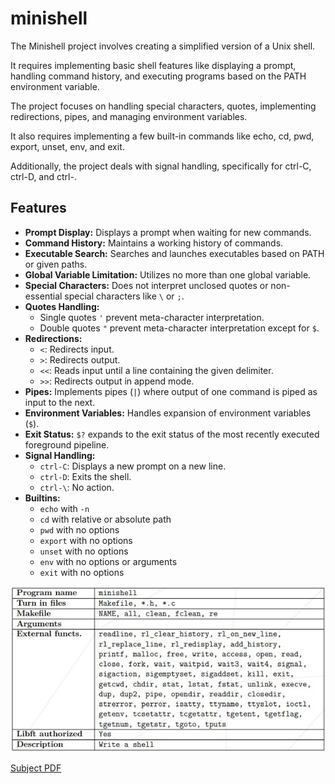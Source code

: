 # minishell

The Minishell project involves creating a simplified version of a Unix shell.

It requires implementing basic shell features like displaying a prompt, handling command history, and executing programs based on the PATH environment variable.

The project focuses on handling special characters, quotes, implementing redirections, pipes, and managing environment variables.

It also requires implementing a few built-in commands like echo, cd, pwd, export, unset, env, and exit.

Additionally, the project deals with signal handling, specifically for ctrl-C, ctrl-D, and ctrl-\.

## Features

- **Prompt Display:** Displays a prompt when waiting for new commands.
- **Command History:** Maintains a working history of commands.
- **Executable Search:** Searches and launches executables based on PATH or given paths.
- **Global Variable Limitation:** Utilizes no more than one global variable.
- **Special Characters:** Does not interpret unclosed quotes or non-essential special characters like `\` or `;`.
- **Quotes Handling:**
  - Single quotes `'` prevent meta-character interpretation.
  - Double quotes `"` prevent meta-character interpretation except for `$`.
- **Redirections:**
  - `<`: Redirects input.
  - `>`: Redirects output.
  - `<<`: Reads input until a line containing the given delimiter.
  - `>>`: Redirects output in append mode.
- **Pipes:** Implements pipes (`|`) where output of one command is piped as input to the next.
- **Environment Variables:** Handles expansion of environment variables (`$`).
- **Exit Status:** `$?` expands to the exit status of the most recently executed foreground pipeline.
- **Signal Handling:**
  - `ctrl-C`: Displays a new prompt on a new line.
  - `ctrl-D`: Exits the shell.
  - `ctrl-\`: No action.
- **Builtins:**
  - `echo` with `-n`
  - `cd` with relative or absolute path
  - `pwd` with no options
  - `export` with no options
  - `unset` with no options
  - `env` with no options or arguments
  - `exit` with no options


![minishell subject table](https://github.com/Dsite42/minishell/blob/master/minishell%20subject%20table.jpg)

[Subject PDF](minishell%20subject.pdf)
